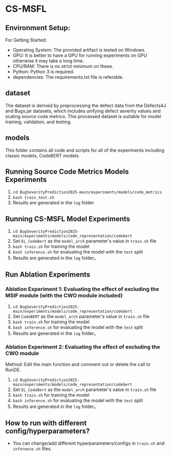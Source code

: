 # CS-MSFL

## Environment Setup:

For Getting Started:

-   Operating System: The provided artifact is tested on Windows.
-   GPU: It is better to have a GPU for running experiments on GPU otherwise it may take a long time.
-   CPU/RAM: There is no strict minimum on these.
-   Python: Python 3 is required.
-   dependencies: The requirements.txt file is referable.

## dataset

The dataset is derived by preprocessing the defect data from the Defects4J and Bugs.jar datasets, which includes unifying defect severity values and scaling source code metrics. This processed dataset is suitable for model training, validation, and testing.   
## models

This folder contains all code and scripts for all of the experiments including classic models, CodeBERT models.

## Running Source Code Metrics Models Experiments

1.  `cd BugSeverityPrediction2025-main/experiments/models/code_metrics`
2.  `bash train_test.sh`
3.  Results are generated in the `log` folder

## Running CS-MSFL Model Experiments

1.  `cd BugSeverityPrediction2025-main/experiments/models/code_representation/codebert`
2.  Set `EL_CodeBert` as the `model_arch` parameter's value in `train.sh` file
3.  `bash train.sh` for training the model
4.  `bash inference.sh` for evaluating the model with the `test` split
5.  Results are generated in the `log` folder。

## Run Ablation Experiments

### Ablation Experiment 1: Evaluating the effect of excluding the MSIF module (with the CWO module included)
1.  `cd BugSeverityPrediction2025-main/experiments/models/code_representation/codebert`
2.  Set `CodeBERT` as the `model_arch` parameter's value in `train.sh` file
3.  `bash train.sh` for training the model
4.  `bash inference.sh` for evaluating the model with the `test` split
5.  Results are generated in the `log` folder。

### Ablation Experiment 2: Evaluating the effect of excluding the CWO module
Method: Edit the main function and comment out or delete the call to RunDE.
1.  `cd BugSeverityPrediction2025-main/experiments/models/code_representation/codebert`
2.  Set `EL_CodeBert` as the `model_arch` parameter's value in `train.sh` file
3.  `bash train.sh` for training the model
4.  `bash inference.sh` for evaluating the model with the `test` split
5.  Results are generated in the `log` folder。

## How to run with different config/hyperparameters?

-   You can change/add different hyperparameters/configs in `train.sh` and `inference.sh` files.

